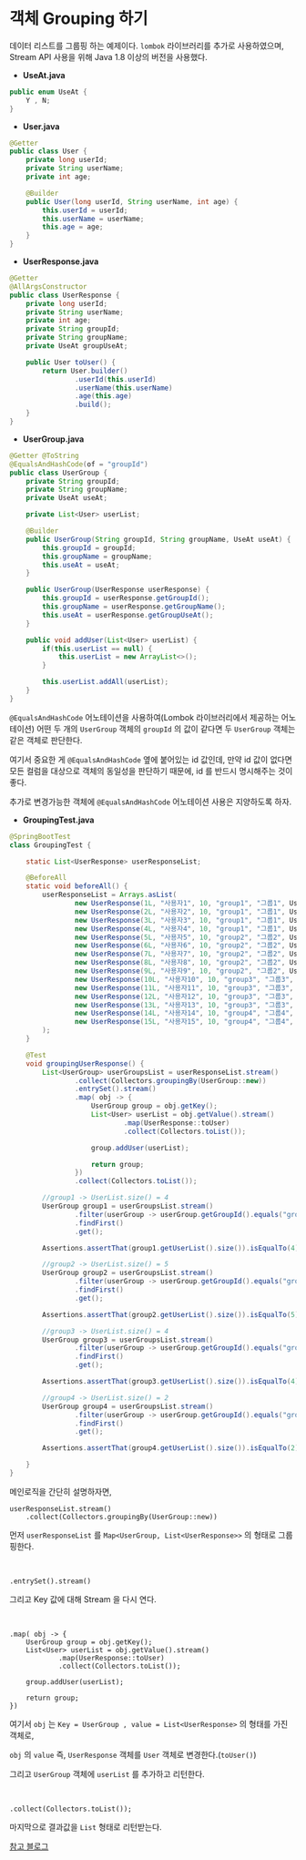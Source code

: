 # 객체 Grouping 하기

데이터 리스트를 그룹핑 하는 예제이다.
```lombok``` 라이브러리를 추가로 사용하였으며, Stream API 사용을 위해 Java 1.8 이상의 버전을 사용했다.

- **UseAt.java**

```java
public enum UseAt {
    Y , N;
}
```

- **User.java**

```java
@Getter
public class User {
    private long userId;
    private String userName;
    private int age;

    @Builder
    public User(long userId, String userName, int age) {
        this.userId = userId;
        this.userName = userName;
        this.age = age;
    }
}
```

- **UserResponse.java**

```java
@Getter
@AllArgsConstructor
public class UserResponse {
    private long userId;
    private String userName;
    private int age;
    private String groupId;
    private String groupName;
    private UseAt groupUseAt;

    public User toUser() {
        return User.builder()
                .userId(this.userId)
                .userName(this.userName)
                .age(this.age)
                .build();
    }
}
```


- **UserGroup.java**

```java
@Getter @ToString
@EqualsAndHashCode(of = "groupId")
public class UserGroup {
    private String groupId;
    private String groupName;
    private UseAt useAt;

    private List<User> userList;

    @Builder
    public UserGroup(String groupId, String groupName, UseAt useAt) {
        this.groupId = groupId;
        this.groupName = groupName;
        this.useAt = useAt;
    }

    public UserGroup(UserResponse userResponse) {
        this.groupId = userResponse.getGroupId();
        this.groupName = userResponse.getGroupName();
        this.useAt = userResponse.getGroupUseAt();
    }

    public void addUser(List<User> userList) {
        if(this.userList == null) {
            this.userList = new ArrayList<>();
        }

        this.userList.addAll(userList);
    }
}
```

```@EqualsAndHashCode``` 어노테이션을 사용하여(Lombok 라이브러리에서 제공하는 어노테이션)
어떤 두 개의 ```UserGroup``` 객체의 ```groupId``` 의 값이 같다면 두 ```UserGroup``` 객체는 같은 객체로 판단한다.

여기서 중요한 게 ```@EqualsAndHashCode``` 옆에 붙어있는 id 값인데, 만약 id 값이 없다면 모든 컬럼을 대상으로 객체의 동일성을 판단하기 때문에, id 를 반드시 명시해주는 것이 좋다.

추가로 변경가능한 객체에 ```@EqualsAndHashCode``` 어노테이션 사용은 지양하도록 하자.


- **GroupingTest.java**

```java
@SpringBootTest
class GroupingTest {

	static List<UserResponse> userResponseList;

	@BeforeAll
	static void beforeAll() {
		userResponseList = Arrays.asList(
				new UserResponse(1L, "사용자1", 10, "group1", "그룹1", UseAt.Y),
				new UserResponse(2L, "사용자2", 10, "group1", "그룹1", UseAt.Y),
				new UserResponse(3L, "사용자3", 10, "group1", "그룹1", UseAt.Y),
				new UserResponse(4L, "사용자4", 10, "group1", "그룹1", UseAt.Y),
				new UserResponse(5L, "사용자5", 10, "group2", "그룹2", UseAt.Y),
				new UserResponse(6L, "사용자6", 10, "group2", "그룹2", UseAt.Y),
				new UserResponse(7L, "사용자7", 10, "group2", "그룹2", UseAt.Y),
				new UserResponse(8L, "사용자8", 10, "group2", "그룹2", UseAt.Y),
				new UserResponse(9L, "사용자9", 10, "group2", "그룹2", UseAt.Y),
				new UserResponse(10L, "사용자10", 10, "group3", "그룹3", UseAt.Y),
				new UserResponse(11L, "사용자11", 10, "group3", "그룹3", UseAt.Y),
				new UserResponse(12L, "사용자12", 10, "group3", "그룹3", UseAt.Y),
				new UserResponse(13L, "사용자13", 10, "group3", "그룹3", UseAt.Y),
				new UserResponse(14L, "사용자14", 10, "group4", "그룹4", UseAt.Y),
				new UserResponse(15L, "사용자15", 10, "group4", "그룹4", UseAt.Y)
		);
	}

	@Test
	void groupingUserResponse() {
		List<UserGroup> userGroupsList = userResponseList.stream()
				.collect(Collectors.groupingBy(UserGroup::new))
				.entrySet().stream()
				.map( obj -> {
					UserGroup group = obj.getKey();
					List<User> userList = obj.getValue().stream()
							.map(UserResponse::toUser)
							.collect(Collectors.toList());

					group.addUser(userList);

					return group;
                })
                .collect(Collectors.toList());

		//group1 -> UserList.size() = 4
		UserGroup group1 = userGroupsList.stream()
				.filter(userGroup -> userGroup.getGroupId().equals("group1"))
				.findFirst()
				.get();

		Assertions.assertThat(group1.getUserList().size()).isEqualTo(4);

		//group2 -> UserList.size() = 5
		UserGroup group2 = userGroupsList.stream()
				.filter(userGroup -> userGroup.getGroupId().equals("group2"))
				.findFirst()
				.get();

		Assertions.assertThat(group2.getUserList().size()).isEqualTo(5);

		//group3 -> UserList.size() = 4
		UserGroup group3 = userGroupsList.stream()
				.filter(userGroup -> userGroup.getGroupId().equals("group3"))
				.findFirst()
				.get();

		Assertions.assertThat(group3.getUserList().size()).isEqualTo(4);

		//group4 -> UserList.size() = 2
		UserGroup group4 = userGroupsList.stream()
				.filter(userGroup -> userGroup.getGroupId().equals("group4"))
				.findFirst()
				.get();

		Assertions.assertThat(group4.getUserList().size()).isEqualTo(2);

	}
}
```

메인로직을 간단히 설명하자면, 
```
userResponseList.stream()
    .collect(Collectors.groupingBy(UserGroup::new))
```

먼저 ```userResponseList``` 를 ```Map<UserGroup, List<UserResponse>>``` 의 형태로 그룹핑한다.

<br/>

```
.entrySet().stream()
```

그리고 Key 값에 대해 Stream 을 다시 연다.

<br/>

```
.map( obj -> {
    UserGroup group = obj.getKey();
    List<User> userList = obj.getValue().stream()
            .map(UserResponse::toUser)
            .collect(Collectors.toList());

    group.addUser(userList);

    return group;
})
```

여기서 ```obj``` 는 ```Key = UserGroup , value = List<UserResponse>``` 의 형태를 가진 객체로,

```obj``` 의 ```value``` 즉, ```UserResponse``` 객체를 ```User``` 객체로 변경한다.(```toUser()```)

그리고 ```UserGroup``` 객체에 ```userList``` 를 추가하고 리턴한다.

<br/>

```
.collect(Collectors.toList());
```

마지막으로 결과값을 ```List``` 형태로 리턴받는다.



[참고 블로그](https://kwonnam.pe.kr/wiki/java/lombok/pitfall)